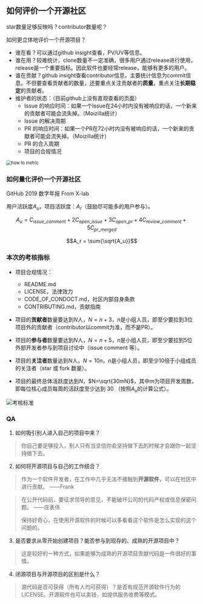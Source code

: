 ## 如何评价一个开源社区

star数量足够反映吗？contributor数量呢？

如何更立体地评价一个开源项目？

- 谁在看？可以通过github insight查看，PV/UV等信息。
- 谁在用？较难统计，clone数量不一定准确，很多用户通过release进行使用，release是一个重要指标。因此软件也要经常release，能够有更多的用户。
- 谁在贡献？github insight查看contributor信息，主要统计信息为commit信息。不但要查看贡献者的数量，还要重点关注贡献者的**质量**，重点关注**长期稳定**的贡献者。
- 维护者的状态：（目前github上没有直观查看的页面）
  - Issue 的响应时间：如果一个Issue在24小时内没有被响应的话，一个新来的贡献者可能会流失掉。（Moizilla统计）
  - Issue 的解决周期
  - PR 的响应时间：如果一个PR在72小时内没有被响应的话，一个新来的贡献者可能会流失掉。（Moizilla统计）
  - PR 的合入周期
  - 项目的合规情况

<img src="https://images.gitee.com/uploads/images/2020/0905/201709_dc21c90d_5268452.png" alt="how to metric" title="评价模型.png" style="zoom:80%;" />



### 如何量化评价一个开源社区

GitHub 2019 数字年报 From X-lab

用户活跃度$A_u$，项目活跃度：$A_r$（鼓励尽可能多的用户参与）。

$$A_u = C_{issue\_comment} + 2C_{open\_issue} + 3 C_{open\_pr} + 4 C_{review\_comment} + 5 C_{pr\_merged}$$

$$A_r = \sum{\sqrt{A_u}}$$

### 本次的考核指标

- 项目合规情况：
  - README.md
  - LICENSE，法律效力
  - CODE_OF_CONDOCT.md，社区内部自身条款
  - CONTRIBUTING.md，贡献指南

- 项目的**贡献者**数量要达到$N$人，$N=n+3$，$n$是小组人员，即至少要拉到3位项目外的贡献者（contributor以commit为准，而不是PR）。
- 项目的**参与者**数量要达到$N$人，$N=n+5$，$n$是小组人员，即至少要拉到5位外部开发者参与到项目讨论中（issue comment 等）。
- 项目的**关注者**数量达到$N$人，$N=10n$，$n$是小组人员，即至少10倍于小组成员的关注者（star 或 fork 数量）。
- 项目的最终总体活跃度达到$N$，$N=\sqrt{30mN}$，其中$m$为项目开发周数，即每位核心成员每周的活跃度至少达到 30 （按照$A_u$的计算公式）。

![考核标准](https://images.gitee.com/uploads/images/2020/0905/204208_eb4ce3d8_5268452.png "屏幕截图.png")





### QA

1. 如何吸引别人进入自己的项目中来？

>  你自己要足够投入，别人只有当坚信你会坚持做下去的时候才会跟你一起坚持做下去。

2. 如何将开源项目与自己的工作结合？

> 作为一个软件开发者，在工作中几乎无法不接触到**开源软件**，可以在社区中进行贡献。    ——Frank

> 在公开代码前，要征求领导的意见，不能破坏公司的代码产权或信息保密问题。         ——庄表伟
>
> 保持好奇心，在使用开源软件的时候可以多看看这个软件是怎么实现的这个问题的。

3. 是否要求从零开始创建项目？能否参与到现存的、成熟的开源项目中？

> 这是较好的一种方式，如果能够为成熟的开源项目贡献代码是一件很好的事情。

4. 闭源项目与开源项目的区别是什么？

> 源代码是否可获得（所有人均可获得）？是否有规范开源软件行为的LICENSE。开源软件也可以卖钱，如提供服务收费等模式。